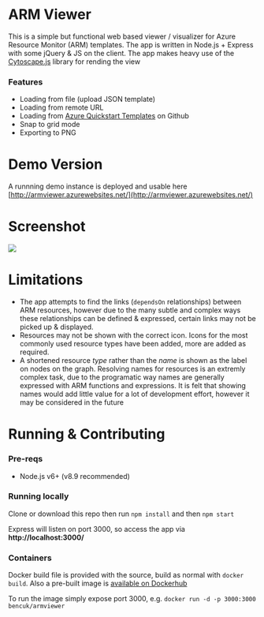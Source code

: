 # ARM Viewer
This is a simple but functional web based viewer / visualizer for Azure Resource Monitor (ARM) templates. The app is written in Node.js + Express with some jQuery & JS on the client. The app makes heavy use of the [Cytoscape.js](http://js.cytoscape.org/) library for rending the view 

### Features
- Loading from file (upload JSON template)
- Loading from remote URL
- Loading from [Azure Quickstart Templates](https://github.com/Azure/azure-quickstart-templates) on Github
- Snap to grid mode
- Exporting to PNG

# Demo Version
A runnning demo instance is deployed and usable here [http://armviewer.azurewebsites.net/](http://armviewer.azurewebsites.net/)

# Screenshot
![](https://user-images.githubusercontent.com/14982936/33526343-9bd465d6-d837-11e7-86b0-1a25ad5ffaf4.png)

# Limitations
- The app attempts to find the links (`dependsOn` relationships) between ARM resources, however due to the many subtle and complex ways these relationships can be defined & expressed, certain links may not be picked up & displayed.
- Resources may not be shown with the correct icon. Icons for the most commonly used resource types have been added, more are added as required. 
- A shortened resource *type* rather than the *name* is shown as the label on nodes on the graph. Resolving names for resources is an extremly complex task, due to the programatic way names are generally expressed with ARM functions and expressions. It is felt that showing names would add little value for a lot of development effort, however it may be considered in the future

# Running & Contributing
### Pre-reqs
- Node.js v6+ (v8.9 recommended)

### Running locally
Clone or download this repo then run `npm install` and then `npm start`

Express will listen on port 3000, so access the app via **http://localhost:3000/**

### Containers 
Docker build file is provided with the source, build as normal with `docker build`. Also a pre-built image is [available on Dockerhub](https://hub.docker.com/r/bencuk/armviewer/)

To run the image simply expose port 3000, e.g. `docker run -d -p 3000:3000 bencuk/armviewer`